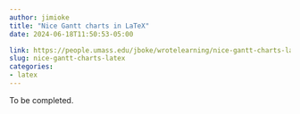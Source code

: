 ```yaml
---
author: jimioke
title: "Nice Gantt charts in LaTeX"
date: 2024-06-18T11:50:53-05:00

link: https://people.umass.edu/jboke/wrotelearning/nice-gantt-charts-latex/
slug: nice-gantt-charts-latex
categories:
- latex
---
```


To be completed.